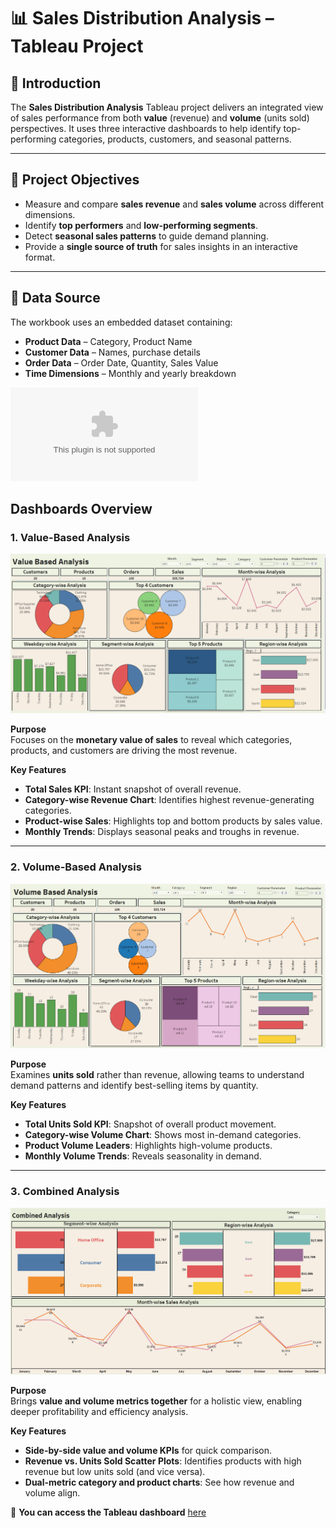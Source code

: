 # 📊 Sales Distribution Analysis – Tableau Project

## 📌 Introduction
The **Sales Distribution Analysis** Tableau project delivers an integrated view of sales performance from both **value** (revenue) and **volume** (units sold) perspectives. It uses three interactive dashboards to help identify top-performing categories, products, customers, and seasonal patterns.

---

## 🎯 Project Objectives
- Measure and compare **sales revenue** and **sales volume** across different dimensions.
- Identify **top performers** and **low-performing segments**.
- Detect **seasonal sales patterns** to guide demand planning.
- Provide a **single source of truth** for sales insights in an interactive format.

---

## 📂 Data Source
The workbook uses an embedded dataset containing:
- **Product Data** – Category, Product Name
- **Customer Data** – Names, purchase details
- **Order Data** – Order Date, Quantity, Sales Value
- **Time Dimensions** – Monthly and yearly breakdown
  
![Sales-Data-Analysis](https://github.com/kouatcheu1/Sales-Data-Analysis/blob/main/Technical%20Assessment%20Data%20-%20Tableau%20Developer.xlsx)

## Dashboards Overview

### 1. Value-Based Analysis

![Sales-Data-Analysis](https://github.com/kouatcheu1/Sales-Data-Analysis/blob/main/value.png)

**Purpose**  
Focuses on the **monetary value of sales** to reveal which categories, products, and customers are driving the most revenue.

**Key Features**
- **Total Sales KPI**: Instant snapshot of overall revenue.
- **Category-wise Revenue Chart**: Identifies highest revenue-generating categories.
- **Product-wise Sales**: Highlights top and bottom products by sales value.
- **Monthly Trends**: Displays seasonal peaks and troughs in revenue.

---

### 2️. Volume-Based Analysis

 ![Sales-Data-Analysis](https://github.com/kouatcheu1/Sales-Data-Analysis/blob/main/vol.png)

**Purpose**  
Examines **units sold** rather than revenue, allowing teams to understand demand patterns and identify best-selling items by quantity.

**Key Features**
- **Total Units Sold KPI**: Snapshot of overall product movement.
- **Category-wise Volume Chart**: Shows most in-demand categories.
- **Product Volume Leaders**: Highlights high-volume products.
- **Monthly Volume Trends**: Reveals seasonality in demand.

---

### 3️. Combined Analysis

 ![Sales-Data-Analysis](https://github.com/kouatcheu1/Sales-Data-Analysis/blob/main/combined.png)

**Purpose**  
Brings **value and volume metrics together** for a holistic view, enabling deeper profitability and efficiency analysis.

**Key Features**
- **Side-by-side value and volume KPIs** for quick comparison.
- **Revenue vs. Units Sold Scatter Plots**: Identifies products with high revenue but low units sold (and vice versa).
- **Dual-metric category and product charts**: See how revenue and volume align.


🚀 **You can access the Tableau dashboard** [here](https://public.tableau.com/app/profile/samuel.kouatcheu/viz/SalesAnalysisDashboard_17550130398820/VolumeBasedAnalysis#1)
